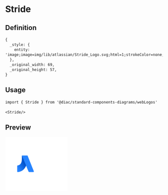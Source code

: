 # Stride

## Definition

```
{
  _style: { 
    entity: 'image;image=img/lib/atlassian/Stride_Logo.svg;html=1;strokeColor=none;',
  },
  _original_width: 69,
  _original_height: 57,
}
```

## Usage

```
import { Stride } from '@diac/standard-components-diagrams/webLogos'

<Stride/>
```

## Preview

<img src="./stride.png" width="200"/>
